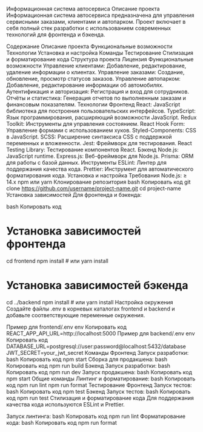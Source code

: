 Информационная система автосервиса
Описание проекта
Информационная система автосервиса предназначена для управления сервисными заказами, клиентами и автопарком. Проект включает в себя полный стек разработки с использованием современных технологий для фронтенда и бэкенда.

Содержание
Описание проекта
Функциональные возможности
Технологии
Установка и настройка
Команды
Тестирование
Стилизация и форматирование кода
Структура проекта
Лицензия
Функциональные возможности
Управление клиентами: Добавление, редактирование, удаление информации о клиентах.
Управление заказами: Создание, обновление, просмотр статусов заказов.
Управление автопарком: Добавление, редактирование информации об автомобилях.
Аутентификация и авторизация: Регистрация и вход для сотрудников.
Отчёты и статистика: Генерация отчетов по выполненным заказам и финансовым показателям.
Технологии
Фронтенд
React: JavaScript библиотека для построения пользовательских интерфейсов.
TypeScript: Язык программирования, расширяющий возможности JavaScript.
Redux Toolkit: Инструменты для управления состоянием.
React Hook Form: Управление формами с использованием хуков.
Styled-Components: CSS в JavaScript.
SCSS: Расширение синтаксиса CSS с поддержкой переменных и вложенности.
Jest: Фреймворк для тестирования.
React Testing Library: Тестирование компонентов React.
Бэкенд
Node.js: JavaScript runtime.
Express.js: Веб-фреймворк для Node.js.
Prisma: ORM для работы с базой данных.
Инструменты
ESLint: Линтер для поддержания качества кода.
Prettier: Инструмент для автоматического форматирования кода.
Установка и настройка
Требования
Node.js: ≥ 14.x
npm или yarn
Клонирование репозитория
bash
Копировать код
git clone https://github.com/username/project-name.git
cd project-name
Установка зависимостей
Для фронтенда и бэкенда:

bash
Копировать код
# Установка зависимостей фронтенда
cd frontend
npm install # или yarn install

# Установка зависимостей бэкенда
cd ../backend
npm install # или yarn install
Настройка окружения
Создайте файлы .env в корневых каталогах frontend и backend и добавьте соответствующие переменные окружения.

Пример для frontend/.env
env
Копировать код
REACT_APP_API_URL=http://localhost:5000
Пример для backend/.env
env
Копировать код
DATABASE_URL=postgresql://user:password@localhost:5432/database
JWT_SECRET=your_jwt_secret
Команды
Фронтенд
Запуск разработки:
bash
Копировать код
npm start
Сборка для продакшена:
bash
Копировать код
npm run build
Бэкенд
Запуск разработки:
bash
Копировать код
npm run dev
Запуск продакшена:
bash
Копировать код
npm start
Общие команды
Линтинг и форматирование:
bash
Копировать код
npm run lint
npm run format
Тестирование
Фронтенд
Запуск тестов:
bash
Копировать код
npm test
Бэкенд
Запуск тестов:
bash
Копировать код
npm run test
Стилизация и форматирование кода
Для поддержания качества кода используются ESLint и Prettier.

Запуск линтинга:
bash
Копировать код
npm run lint
Форматирование кода:
bash
Копировать код
npm run format
